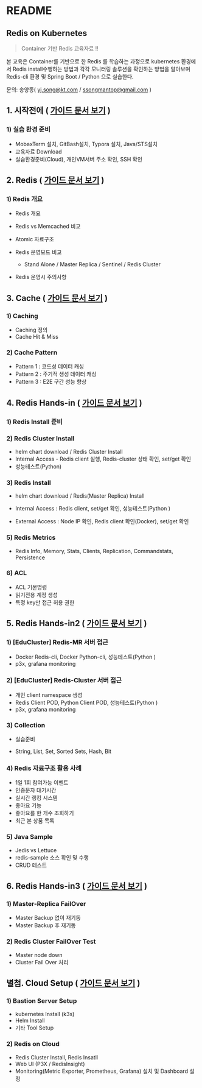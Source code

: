 # README



## Redis on Kubernetes

> Container 기반 Redis 교육자료 !!

본 교육은 Container를 기반으로 한 Redis 를 학습하는 과정으로 kubernetes 환경에서 Redis install수행하는 방법과 각각 모니터링 솔루션을 확인하는 방법을 알아보며 Redis-cli 환경 및 Spring Boot / Python 으로 실습한다.

문의: 송양종( yj.song@kt.com / ssongmantop@gmail.com )



## 1. 시작전에 ( [가이드 문서 보기](beforebegin/beforebegin.md) )

### 1) 실습 환경 준비

* MobaxTerm 설치, GitBash설치, Typora 설치,  Java/STS설치
* 교육자료 Download
* 실습환경준비(Cloud), 개인VM서버 주소 확인, SSH 확인



## 2. Redis ( [가이드 문서 보기](redis/2.Redis.md) )

### 1) Redis 개요

* Redis 개요
* Redis vs Memcached 비교
* Atomic 자료구조
* Redis 운영모드 비교
  * Stand Alone / Master Replica / Sentinel /  Redis Cluster

* Redis 운영시 주의사항





## 3. Cache ( [가이드 문서 보기](redis/3.Cache.md) )

### 1) Caching

* Caching 정의
* Cache Hit & Miss

### 2) Cache Pattern

* Pattern 1 : 코드성 데이터 캐싱
* Pattern 2 : 주기적 생성 데이터 캐싱
* Pattern 3 : E2E 구간 성능 향상



## 4. Redis Hands-in ( [가이드 문서 보기](redis/4.Redis-hands-in.md) )

### 1) Redis Install 준비

### 2) Redis Cluster Install

* helm chart download / Redis Cluster Install
* Internal Access - Redis client 실행, Redis-cluster 상태 확인, set/get 확인
* 성능테스트(Python)

### 3) Redis Install

* helm chart download / Redis(Master Replica) Install

* Internal Access : Redis client, set/get 확인, 성능테스트(Python )
* External Access : Node IP 확인, Redis client 확인(Docker), set/get 확인

### 5) Redis Metrics

* Redis Info, Memory, Stats, Clients, Replication, Commandstats, Persistence

### 6) ACL

* ACL 기본명령
* 읽기전용 계정 생성
* 특정 key만 접근 허용 권한





## 5. Redis Hands-in2 ( [가이드 문서 보기](redis/5.Redis-hands-in2.md) )

### 1) [EduCluster] Redis-MR 서버 접근

* Docker Redis-cli, Docker Python-cli, 성능테스트(Python )
* p3x, grafana monitoring

### 2) [EduCluster] Redis-Cluster 서버 접근

* 개인 client  namespace 생성
* Redis Client POD, Python Client POD, 성능테스트(Python )
* p3x, grafana monitoring

### 3) Collection

* 실습준비
  
* String, List, Set, Sorted Sets, Hash, Bit
  

### 4) Redis 자료구조 활용 사례

* 1일 1회 참여가능 이벤트
* 인증문자 대기시간
* 실시간 랭킹 시스템
* 좋아요 기능
* 좋아요를 한 개수 조회하기
* 최근 본 상품 목록

### 5) Java Sample

* Jedis vs Lettuce
* redis-sample 소스 확인 및 수행
* CRUD 테스트





## 6. Redis Hands-in3 ( [가이드 문서 보기](redis/6.Redis-hands-in3.md) )

### 1) Master-Replica FailOver

* Master Backup 없이 재기동
* Master Backup 후 재기동



### 2) Redis Cluster FailOver Test

* Master node down
* Cluster Fail Over 처리





## 별첨. Cloud Setup ( [가이드 문서 보기](cloud-setup/cloud-setup.md) )

### 1) Bastion Server Setup

* kubernetes Install (k3s)
* Helm Install
* 기타 Tool Setup

### 2) Redis on Cloud

* Redis Cluster Install, Redis Insatll
* Web UI (P3X / RedisInsight)
* Monitoring(Metric Exporter, Prometheus, Grafana) 설치 및 Dashboard 설정
